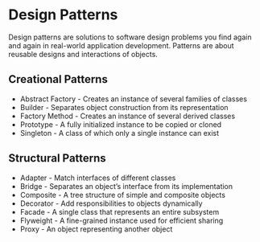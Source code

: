 # Design Patterns
Design patterns are solutions to software design problems you find again and again in real-world application development. Patterns are about reusable designs and interactions of objects.

## Creational Patterns
* Abstract Factory -	Creates an instance of several families of classes
* Builder	- Separates object construction from its representation
* Factory Method - Creates an instance of several derived classes
* Prototype - A fully initialized instance to be copied or cloned
* Singleton - A class of which only a single instance can exist

## Structural Patterns
* Adapter	- Match interfaces of different classes
* Bridge	- Separates an object’s interface from its implementation
* Composite	- A tree structure of simple and composite objects
* Decorator	- Add responsibilities to objects dynamically
* Facade - A single class that represents an entire subsystem
* Flyweight -	A fine-grained instance used for efficient sharing
* Proxy	- An object representing another object
